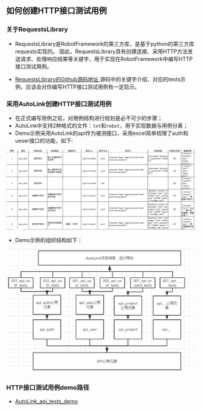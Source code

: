 ## 如何创建HTTP接口测试用例

### 关于RequestsLibrary
- RequestsLibrary是RobotFramework的第三方库，是基于python的第三方库requests实现的。
因此，RequestsLibrary具有创建连接、采用HTTP方法发送请求、处理响应结果等关键字，用于实现在RobotFramework中编写HTTP接口测试用例。

- [RequestsLibrary的Github源码地址](https://github.com/bulkan/robotframework-requests),源码中的关键字介绍、对应的tests示例，应该会对你编写HTTP接口测试用例有一定启示。

### 采用AutoLink创建HTTP接口测试用例
- 在正式编写用例之前，对用例结构进行规划是必不可少的步骤；
- AutoLink中支持2种格式的文件：```txt```和```robot```，用于实现数据与用例分离；
- Demo示例采用AutoLink的api作为被测接口，采用excel简单梳理了auth和ueser接口的功能，如下:

![接口功能梳理](./img/AutoLink_api_tests_demo_xls.png)
- Demo示例的组织结构如下：

 ![demo组织结构](./img/http_tests_demo.png)

 ### HTTP接口测试用例demo路径

 - [AutoLink_api_tests_demo](../.beats/workspace/AutoLink/AutoLink_api_tests_demo)